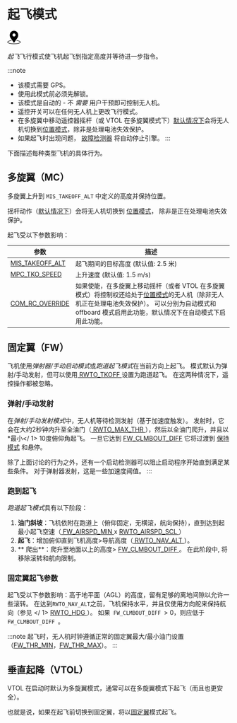 # 起飞模式

[<img src="../../assets/site/position_fixed.svg" title="需要定位修复（例如GPS）" width="30px" />](../getting_started/flight_modes.md#key_position_fixed)

*起飞*飞行模式使飞机起飞到指定高度并等待进一步指令。

:::note

* 该模式需要 GPS。
* 使用此模式前必须先解锁。
* 该模式是自动的 - 不 *需要* 用户干预即可控制无人机。
* 遥控开关可以在任何无人机上更改飞行模式。
* 在多旋翼中移动遥控器摇杆（或 VTOL 在多旋翼模式下）[默认情况下](#COM_RC_OVERRIDE)会将无人机切换到[位置模式](../flight_modes/position_mc.md)，除非是处理电池失效保护。
* 如果起飞时出现问题， [故障检测器](../config/safety.md#failure_detector) 将自动停止引擎。
:::

下面描述每种类型飞机的具体行为。

## 多旋翼（MC）

多旋翼上升到 `MIS_TAKEOFF_ALT` 中定义的高度并保持位置。

摇杆动作（[默认情况下](#COM_RC_OVERRIDE)）会将无人机切换到 [位置模式](../flight_modes/position_mc.md)， 除非是正在处理电池失效保护。

起飞受以下参数影响：

| 参数                                                                                                      | 描述                                                                                                                                               |
| ------------------------------------------------------------------------------------------------------- | ------------------------------------------------------------------------------------------------------------------------------------------------ |
| <span id="MIS_TAKEOFF_ALT"></span>[MIS_TAKEOFF_ALT](../advanced_config/parameter_reference.md#MIS_TAKEOFF_ALT) | 起飞期间的目标高度 (默认值: 2.5 米)                                                                                                                           |
| <span id="MPC_TKO_SPEED"></span>[MPC_TKO_SPEED](../advanced_config/parameter_reference.md#MPC_TKO_SPEED)     | 上升速度 (默认值: 1.5 m/s)                                                                                                                              |
| <span id="COM_RC_OVERRIDE"></span>[COM_RC_OVERRIDE](../advanced_config/parameter_reference.md#COM_RC_OVERRIDE) | 如果使能，在多旋翼上移动摇杆（或者 VTOL 在多旋翼模式）将控制权还给处于[位置模式](../flight_modes/position_mc.md)的无人机（除非无人机正在处理电池失效保护）。 可以分别为自动模式和 offboard 模式启用此功能，默认情况下在自动模式下启用此功能。 |

<span id="fixed_wing"></span>

## 固定翼（FW）

飞机使用*弹射器/手动启动模式*或*跑道起飞模式*在当前方向上起飞。 模式默认为弹射/手动发射，但可以使用[ RWTO_TKOFF ](#RWTO_TKOFF)设置为跑道起飞。 在这两种情况下，遥控操作都被忽略。

<span id="hand_launch"></span>

### 弹射/手动发射

在*弹射/手动发射模式*中，无人机等待检测发射（基于加速度触发）。 发射时，它会在大约2秒钟内升至全油门（[ RWTO_MAX_THR ](#RWTO_MAX_THR)），然后以全油门爬升，并且以*最小</ 1> 10度俯仰角起飞。 一旦它达到 [FW_CLMBOUT_DIFF](#FW_CLMBOUT_DIFF) 它将过渡到 [保持模式](../flight_modes/hold.md) 和悬停。</p> 

除了上面讨论的行为之外，还有一个启动检测器可以阻止启动程序开始直到满足某些条件。 对于弹射器发射，这是一些加速度阈值。
:::

<span id="runway_launch"></span>

### 跑到起飞

*跑道起飞模式*具有以下阶段：

1. **油门斜坡**：飞机依附在跑道上（俯仰固定，无横滚，航向保持），直到达到起最小起飞空速（[ FW_AIRSPD_MIN ](#FW_AIRSPD_MIN) x [ RWTO_AIRSPD_SCL ](#RWTO_AIRSPD_SCL)）
2. **起飞**：增加俯仰直到飞机高度>导航高度（[ RWTO_NAV_ALT ](#RWTO_NAV_ALT)）。
3. ** 爬出**：爬升至地面以上的高度> [ FW_CLMBOUT_DIFF ](#FW_CLMBOUT_DIFF)。 在此阶段中, 将移除滚转和航向限制。

### 固定翼起飞参数

起飞受以下参数影响：高于地平面（AGL）的高度，留有足够的离地间隙以允许一些滚转。 在达到` RWTO_NAV_ALT `之前，飞机保持水平，并且仅使用方向舵来保持航向（参见<span id="RWTO_HDG"> </ 1> <a href="../advanced_config/parameter_reference.md#RWTO_HDG"> RWTO_HDG </a>）。 如果<code> FW_CLMBOUT_DIFF </code>> 0，则应低于<code> FW_CLMBOUT_DIFF </code>。</td> </tr> </tbody> </table> 

<p>
:::note
起飞时，无人机时钟遵循正常的固定翼最大/最小油门设置（<a href="../advanced_config/parameter_reference.md#FW_THR_MIN">FW_THR_MIN</a>，<a href="../advanced_config/parameter_reference.md#FW_THR_MAX">FW_THR_MAX</a>）。
:::
</p>

<h2>
  垂直起降（VTOL）
</h2>

<p>
  VTOL 在启动时默认为多旋翼模式，通常可以在多旋翼模式下起飞（而且也更安全）。
</p>

<p>
  也就是说，如果在起飞前切换到固定翼，将以<a href="#fixed_wing">固定翼</a>模式起飞。
</p>

<!-- this maps to AUTO_TAKEOFF in dev -->